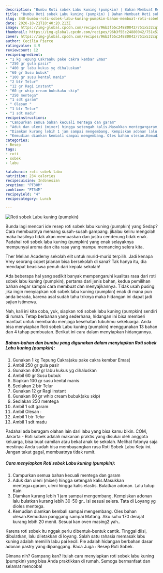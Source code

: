 ```yaml
---
description: "Bumbu Roti sobek Labu kuning (pumpkin) | Bahan Membuat Roti sobek Labu kuning (pumpkin) Yang Menggugah Selera"
title: "Bumbu Roti sobek Labu kuning (pumpkin) | Bahan Membuat Roti sobek Labu kuning (pumpkin) Yang Menggugah Selera"
slug: 840-bumbu-roti-sobek-labu-kuning-pumpkin-bahan-membuat-roti-sobek-labu-kuning-pumpkin-yang-menggugah-selera
date: 2020-10-21T10:40:20.213Z
image: https://img-global.cpcdn.com/recipes/96b3f55c24880042/751x532cq70/roti-sobek-labu-kuning-pumpkin-foto-resep-utama.jpg
thumbnail: https://img-global.cpcdn.com/recipes/96b3f55c24880042/751x532cq70/roti-sobek-labu-kuning-pumpkin-foto-resep-utama.jpg
cover: https://img-global.cpcdn.com/recipes/96b3f55c24880042/751x532cq70/roti-sobek-labu-kuning-pumpkin-foto-resep-utama.jpg
author: Cecilia Pierce
ratingvalue: 4.9
reviewcount: 12
recipeingredient:
- "1 kg Tepung Cakraaku pake cakra kembar Emas"
- "250 gr gula pasir"
- "400 gr labu kukus yg dihaluskan"
- "60 gr Susu bubuk"
- "100 gr susu kental manis"
- "2 btr Telur"
- "12 gr Ragi instant"
- "60 gr whip cream bubukaku skip"
- "250 mentega"
- "1 sdt garam"
- " Olesan "
- "1 btr Telur"
- "1 sdt madu"
recipeinstructions:
- "Campurkan semua bahan kecuali mentega dan garam"
- "Aduk dan uleni (mixer) hingga setengah kalis.Masukkan mentega+garam, uleni hingga kalis elastis. Bulatkan adonan. Lalu tutup Kain"
- "Diamkan kurang lebih 1 jam sampai mengembang. Kempiskan adonan lalu bulatkan kurang lebih 30-50 gr.. Isi sesuai selera. Tata di Loyang yg dioles mentega."
- "Kemudian diamkan kembali sampai mengembang. Oles bahan olesan.Kemudian panggang sampai Matang. Aku suhu 170 derajat kurang lebih 20 menit. Sesuai kan oven masing2 yah.."
categories:
- Resep
tags:
- roti
- sobek
- labu

katakunci: roti sobek labu 
nutrition: 234 calories
recipecuisine: Indonesian
preptime: "PT30M"
cooktime: "PT54M"
recipeyield: "4"
recipecategory: Lunch

---
```



![Roti sobek Labu kuning (pumpkin)](https://img-global.cpcdn.com/recipes/96b3f55c24880042/751x532cq70/roti-sobek-labu-kuning-pumpkin-foto-resep-utama.jpg)

Bunda lagi mencari ide resep roti sobek labu kuning (pumpkin) yang Sedap? Cara membuatnya memang susah-susah gampang. jikalau keliru mengolah maka hasilnya tidak akan memuaskan dan justru cenderung tidak enak. Padahal roti sobek labu kuning (pumpkin) yang enak selayaknya mempunyai aroma dan cita rasa yang mampu memancing selera kita.

Ther Melian Academy sekolah elit untuk murid-murid terpilih. Jadi kenapa Vrey seorang copet jalanan bisa bersekolah di sana? Tak hanya itu, dia mendapat beasiswa penuh dari kepala sekolah!

Ada beberapa hal yang sedikit banyak mempengaruhi kualitas rasa dari roti sobek labu kuning (pumpkin), pertama dari jenis bahan, kedua pemilihan bahan segar sampai cara membuat dan menyajikannya. Tidak usah pusing jika ingin menyiapkan roti sobek labu kuning (pumpkin) enak di mana pun anda berada, karena asal sudah tahu triknya maka hidangan ini dapat jadi sajian istimewa.


Nah, kali ini kita coba, yuk, siapkan roti sobek labu kuning (pumpkin) sendiri di rumah. Tetap berbahan yang sederhana, hidangan ini bisa memberi manfaat untuk membantu menjaga kesehatan tubuhmu sekeluarga. Anda bisa menyiapkan Roti sobek Labu kuning (pumpkin) menggunakan 13 bahan dan 4 tahap pembuatan. Berikut ini cara dalam menyiapkan hidangannya.

<!--inarticleads1-->

##### Bahan-bahan dan bumbu yang digunakan dalam menyiapkan Roti sobek Labu kuning (pumpkin):

1. Gunakan 1 kg Tepung Cakra(aku pake cakra kembar Emas)
1. Ambil 250 gr gula pasir
1. Gunakan 400 gr labu kukus yg dihaluskan
1. Ambil 60 gr Susu bubuk
1. Siapkan 100 gr susu kental manis
1. Sediakan 2 btr Telur
1. Gunakan 12 gr Ragi instant
1. Gunakan 60 gr whip cream bubuk(aku skip)
1. Sediakan 250 mentega
1. Ambil 1 sdt garam
1. Ambil  Olesan :
1. Ambil 1 btr Telur
1. Ambil 1 sdt madu


Padahal ada beragam olahan lain dari labu yang bisa kamu bikin. COM, Jakarta - Roti sobek adalah makanan praktis yang disukai oleh anggota keluarga, bisa buat camilan atau bekal anak ke sekolah. Melihat fotonya saja mestinya Anda sudah bisa membayangkan rasa Roti Sobek Labu Keju ini. Jangan takut gagal, membuatnya tidak rumit. 

<!--inarticleads2-->

##### Cara menyiapkan Roti sobek Labu kuning (pumpkin):

1. Campurkan semua bahan kecuali mentega dan garam
1. Aduk dan uleni (mixer) hingga setengah kalis.Masukkan mentega+garam, uleni hingga kalis elastis. Bulatkan adonan. Lalu tutup Kain
1. Diamkan kurang lebih 1 jam sampai mengembang. Kempiskan adonan lalu bulatkan kurang lebih 30-50 gr.. Isi sesuai selera. Tata di Loyang yg dioles mentega.
1. Kemudian diamkan kembali sampai mengembang. Oles bahan olesan.Kemudian panggang sampai Matang. Aku suhu 170 derajat kurang lebih 20 menit. Sesuai kan oven masing2 yah..


Karena roti sobek itu nggak perlu dibentuk-bentuk cantik. Tinggal diisi, dibulatkan, lalu diletakkan di loyang. Salah satu rahasia memasak labu kuning adalah memilih labu pai kecil. Pie adalah hidangan berbahan dasar adonan pastry yang dipanggang. Baca Juga : Resep Roti Sobek. 

Gimana nih? Gampang kan? Itulah cara menyiapkan roti sobek labu kuning (pumpkin) yang bisa Anda praktikkan di rumah. Semoga bermanfaat dan selamat mencoba!
